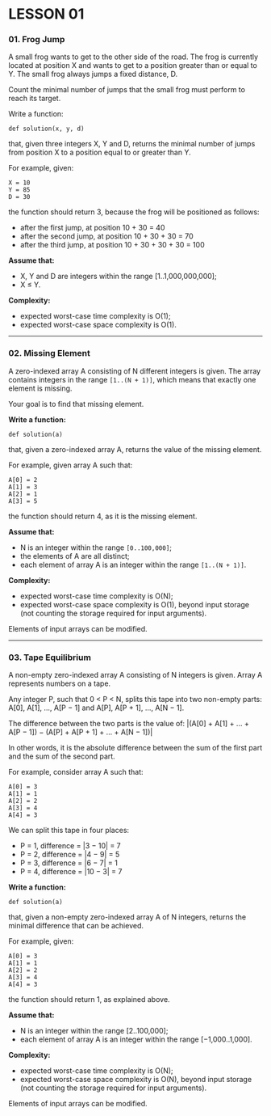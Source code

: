 # LESSON 01

### 01. Frog Jump

A small frog wants to get to the other side of the road. The frog is currently located at position X and wants to get
to a position greater than or equal to Y. The small frog always jumps a fixed distance, D.

Count the minimal number of jumps that the small frog must perform to reach its target.

Write a function:

`def solution(x, y, d)`

that, given three integers X, Y and D, returns the minimal number of jumps from position X to a position equal to or
greater than Y.

For example, given:


    X = 10
    Y = 85
    D = 30

the function should return 3, because the frog will be positioned as follows:

* after the first jump, at position 10 + 30 = 40
* after the second jump, at position 10 + 30 + 30 = 70
* after the third jump, at position 10 + 30 + 30 + 30 = 100

**Assume that:**

* X, Y and D are integers within the range [1..1,000,000,000];
* X ≤ Y.

**Complexity:**

* expected worst-case time complexity is O(1);
* expected worst-case space complexity is O(1).

___

### 02. Missing Element

A zero-indexed array A consisting of N different integers is given. The array contains integers in the range `[1..(N + 1)]`, which means that exactly one element is missing.

Your goal is to find that missing element.

**Write a function:**

`def solution(a)`

that, given a zero-indexed array A, returns the value of the missing element.

For example, given array A such that:

    A[0] = 2
    A[1] = 3
    A[2] = 1
    A[3] = 5

the function should return 4, as it is the missing element.

**Assume that:**

* N is an integer within the range `[0..100,000]`;
* the elements of A are all distinct;
* each element of array A is an integer within the range `[1..(N + 1)]`.

**Complexity:**

* expected worst-case time complexity is O(N);
* expected worst-case space complexity is O(1), beyond input storage (not counting the storage required for input arguments).

Elements of input arrays can be modified.

___

### 03. Tape Equilibrium

A non-empty zero-indexed array A consisting of N integers is given. Array A represents numbers on a tape.

Any integer P, such that 0 < P < N, splits this tape into two non-empty parts: A[0], A[1], ..., A[P − 1] and A[P], A[P + 1], ..., A[N − 1].

The difference between the two parts is the value of: |(A[0] + A[1] + ... + A[P − 1]) − (A[P] + A[P + 1] + ... + A[N − 1])|

In other words, it is the absolute difference between the sum of the first part and the sum of the second part.

For example, consider array A such that:

    A[0] = 3
    A[1] = 1
    A[2] = 2
    A[3] = 4
    A[4] = 3

We can split this tape in four places:

* P = 1, difference = |3 − 10| = 7
* P = 2, difference = |4 − 9| = 5
* P = 3, difference = |6 − 7| = 1
* P = 4, difference = |10 − 3| = 7

**Write a function:**

`def solution(a)`

that, given a non-empty zero-indexed array A of N integers, returns the minimal difference that can be achieved.

For example, given:

    A[0] = 3
    A[1] = 1
    A[2] = 2
    A[3] = 4
    A[4] = 3

the function should return 1, as explained above.

**Assume that:**

* N is an integer within the range [2..100,000];
* each element of array A is an integer within the range [−1,000..1,000].

**Complexity:**

* expected worst-case time complexity is O(N);
* expected worst-case space complexity is O(N), beyond input storage (not counting the storage required for input arguments).

Elements of input arrays can be modified.
